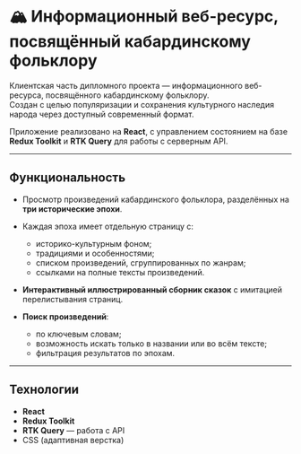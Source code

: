 # 🏔️ Информационный веб-ресурс, посвящённый кабардинскому фольклору

Клиентская часть дипломного проекта — информационного веб-ресурса, посвящённого кабардинскому фольклору.  
Создан с целью популяризации и сохранения культурного наследия народа через доступный современный формат.

Приложение реализовано на **React**, с управлением состоянием на базе **Redux Toolkit** и **RTK Query** для работы с серверным API.

---

##  Функциональность

-  Просмотр произведений кабардинского фольклора, разделённых на **три исторические эпохи**.
  - Каждая эпоха имеет отдельную страницу с:
    - историко-культурным фоном;
    - традициями и особенностями;
    - списком произведений, сгруппированных по жанрам;
    - ссылками на полные тексты произведений.

-  **Интерактивный иллюстрированный сборник сказок** с имитацией перелистывания страниц.

-  **Поиск произведений**:
    - по ключевым словам;
    - возможность искать только в названии или во всём тексте;
    - фильтрация результатов по эпохам.

---

##  Технологии

-  **React**
-  **Redux Toolkit**
-  **RTK Query** — работа с API
-  CSS (адаптивная верстка)
